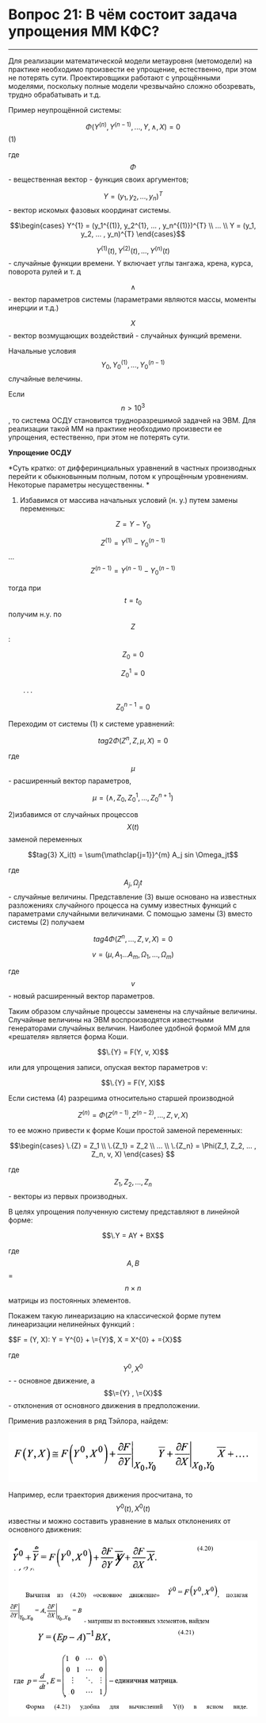 # Вопрос 21: В чём состоит задача упрощения ММ КФС?
___

Для реализации математической модели метауровня (метомодели) на практике необходимо произвести ее упрощение, естественно, при этом не потерять сути.  Проектировщики работают с упрощёнными моделями, поскольку полные модели чрезвычайно сложно обозревать, трудно обрабатывать и т.д.

Пример неупрощённой системы:

$$\Phi(Y^{(n)}, Y^{(n-1)}, ..., Y, \wedge , X) = 0$$											(1)

где $$\Phi$$ - вещественная вектор - функция своих аргументов; 

$$Y = (y_1, y_2, ... , y_n)^{T}$$  - вектор искомых фазовых координат системы.

$$\begin{cases}
   Y^{1} = (y_1^{(1)}, y_2^{1}, ... , y_n^{(1)})^{T} \\
   				...			\\
   Y = (y_1, y_2, ... , y_n)^{T}
\end{cases}$$


$$Y^{(1)}(t), Y^{(2)}(t), ... , Y^{(n)}(t)$$ - случайные функции времени. Y  включает углы тангажа, крена, курса, поворота рулей и т. д

$$\wedge$$ - вектор параметров системы (параметрами являются массы, моменты инерции и т.д.)

$$X$$ - вектор возмущающих воздействий - случайных функций времени.

Начальные условия $$Y_0 , Y_0^{(1)} , ... , Y_0^{(n-1)}$$ случайные велечины.

Если $$n > 10^3$$, то система ОСДУ становится трудноразрешимой задачей на ЭВМ.
Для реализации такой ММ на практике необходимо произвести ее упрощения, естественно, при этом не потерять сути.

**Упрощение ОСДУ**

*Суть кратко: от дифферинциальных уравнений в частных производных перейти к обыкновынным полным, потом к упрощённым уровнениям. Некоторые параметры несущественны. *

1. Избавимся от массива начальных условий (н. у.) путем замены переменных:

$$Z = Y - Y_0$$

$$Z^{(1)} = Y^{(1)} - Y_0^{(n-1)}$$
			...
$$Z^{(n-1)} = Y^{(n-1)} - Y_0^{(n-1)}$$

тогда при $$t = t_0$$ получим н.у. по $$Z$$:

$$Z_0 = 0$$

$$Z_0^{1} = 0$$

		...

$$Z_0^{n-1} = 0$$

Переходим от системы (1) к системе уравнений: 

$$tag{2} \Phi(Z^{n}, Z, \mu, X) = 0$$

где $$\mu$$ - расширенный вектор параметров, 

$$\mu = ({\wedge}, Z_0, Z_0^{1} , ... , Z_0^{n+1})$$

2)избавимся от случайных процессов $$X(t)$$ заменой переменных

$$tag{3} X_i(t) = \sum{\mathclap{j=1}}^{m} A_j sin \Omega_jt$$

где $$A_j , \Omega_jt$$ - случайные величины. Представление (3) выше основано на известных разложениях случайного процесса на сумму известных функций с параметрами случайными величинами. С помощью замены (3) вместо системы (2) получаем	

$$tag{4} \Phi(Z^{n}, ... , Z, v, X) = 0$$

$$v = (\mu , A_1 ... A_m, \Omega_1, ... , \Omega_m)$$

где $$v$$ - новый расширенный вектор параметров.

Таким образом случайные процессы заменены на случайные величины. Случайные величины на ЭВМ воспроизводятся известными генераторами случайных величин.
Наиболее удобной формой ММ для «решателя» является форма Коши.

$$\.{Y} = F(Y, v, X)$$

или для упрощения записи, опуская вектор параметров v:

$$\.{Y} = F(Y, X)$$

Если система (4) разрешима относительно старшей производной

$$Z^{(n)} = \Phi (Z^{(n-1)}, Z^{(n-2)}, ... , Z, v, X)$$

то ее можно привести к форме Коши простой заменой переменных:

$$\begin{cases}
   \.{Z} = Z_1 \\
   \.{Z_1} = Z_2 \\
   ... \\
   \.{Z_n} = \Phi(Z_1, Z_2, ... , Z_n, v, X)
\end{cases} $$

где $$Z_1, Z_2, ... , Z_n$$ - векторы из первых производных.

В целях упрощения полученную систему представляют в линейной форме:	

$$\.Y = AY + BX$$

где $$A, B$$ = $$n × n$$ матрицы из постоянных элементов.

Покажем такую линеаризацию на классической форме путем линеаризации нелинейных функций :

$$F = (Y, X): Y = Y^{0} + \={Y}$,  X = X^{0} + \={X}$$

где $$Y^{0}, X^{0}$$ -  - основное движение, а $$\={Y} , \={X}$$ - отклонения от основного движения в предположении.

Применив разложения в ряд Тэйлора, найдем: 

![formula](../resources/imgs/21-1.png)


Например, если траектория движения  просчитана, то $$Y^{0}(t),  X^{0}(t)$$  известны и можно составить уравнение в малых отклонениях от основного движения:	

![formula](../resources/imgs/21-2.png)